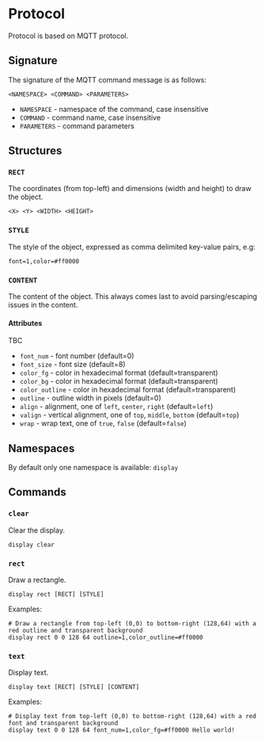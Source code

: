 # Protocol

Protocol is based on MQTT protocol.

## Signature

The signature of the MQTT command message is as follows:

    <NAMESPACE> <COMMAND> <PARAMETERS>

- `NAMESPACE` - namespace of the command, case insensitive
- `COMMAND` - command name, case insensitive
- `PARAMETERS` - command parameters

## Structures

### `RECT`

The coordinates (from top-left) and dimensions (width and height) to draw the object.

    <X> <Y> <WIDTH> <HEIGHT>

### `STYLE`

The style of the object, expressed as comma delimited key-value pairs, e.g:

    font=1,color=#ff0000

### `CONTENT`

The content of the object. This always comes last to avoid parsing/escaping issues in the content.

#### Attributes

TBC

- `font_num` - font number (default=0)
- `font_size` - font size (default=8)
- `color_fg` - color in hexadecimal format (default=transparent)
- `color_bg` - color in hexadecimal format (default=transparent)
- `color_outline` - color in hexadecimal format (default=transparent)
- `outline` - outline width in pixels (default=0)
- `align` - alignment, one of `left`, `center`, `right` (default=`left`)
- `valign` - vertical alignment, one of `top`, `middle`, `bottom` (default=`top`)
- `wrap` - wrap text, one of `true`, `false` (default=`false`)

## Namespaces

By default only one namespace is available: `display`

## Commands

### `clear`

Clear the display.

    display clear

### `rect`

Draw a rectangle.

    display rect [RECT] [STYLE]

Examples:

    # Draw a rectangle from top-left (0,0) to bottom-right (128,64) with a red outline and transparent background
    display rect 0 0 128 64 outline=1,color_outline=#ff0000

### `text`

Display text.

    display text [RECT] [STYLE] [CONTENT]

Examples:

    # Display text from top-left (0,0) to bottom-right (128,64) with a red font and transparent background
    display text 0 0 128 64 font_num=1,color_fg=#ff0000 Hello world!
